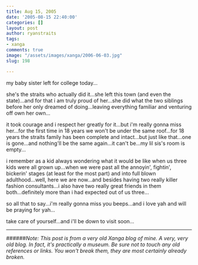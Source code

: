 ```yaml
---
title: Aug 15, 2005
date: '2005-08-15 22:40:00'
categories: []
layout: post
author: ryanstraits
tags:
- xanga
comments: true
image: "/assets/images/xanga/2006-06-03.jpg"
slug: 198

---
```

my baby sister left for college today...

<!-- break -->

she's the straits who actually did it...she left this town (and even the state)...and for that i am truly proud of her...she did what the two siblings before her only dreamed of doing...leaving everything familiar and venturing off own her own...

it took courage and i respect her greatly for it...but i'm really gonna miss her...for the first time in 18 years we won't be under the same roof...for 18 years the straits family has been complete and intact...but just like that...one is gone...and nothing'll be the same again...it can't be...my lil sis's room is empty...

i remember as a kid always wondering what it would be like when us three kids were all grown up...when we were past all the annoyin', fightin', bickerin' stages (at least for the most part) and into full blown adulthood...well, here we are now...and besides having two really killer fashion consultants...i also have two really great friends in them both...definitely more than i had expected out of us three...

so all that to say...i'm really gonna miss you beeps...and i love yah and will be praying for yah...

take care of yourself...and i'll be down to visit soon...

---

######*Note: This post is from a very old Xanga blog of mine. A very, very old blog. In fact, it's practically a museum. Be sure not to touch any old references or links. You won't break them, they are most certainly already broken.*